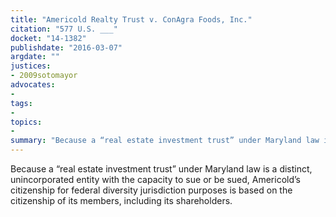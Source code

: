 ```yaml
---
title: "Americold Realty Trust v. ConAgra Foods, Inc."
citation: "577 U.S. ___"
docket: "14-1382"
publishdate: "2016-03-07"
argdate: ""
justices:
- 2009sotomayor
advocates:
- 
tags:
- 
topics:
- 
summary: "Because a “real estate investment trust” under Maryland law is a distinct, unincorporated entity with the capacity to sue or be sued, Americold’s citizenship for federal diversity jurisdiction purposes is based on the citizenship of its members, including its shareholders."
---
```

Because a “real estate investment trust” under Maryland law is a distinct, unincorporated entity with the capacity to sue or be sued, Americold’s citizenship for federal diversity jurisdiction purposes is based on the citizenship of its members, including its shareholders.


